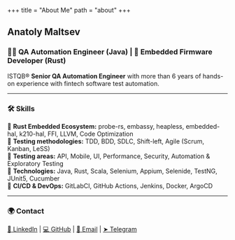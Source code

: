 +++
title = "About Me" 
path = "about"
+++

## Anatoly Maltsev

### 👨‍🔬 QA Automation Engineer (Java) | 🦀 Embedded Firmware Developer (Rust)
ISTQB® **Senior QA Automation Engineer** with more than 6 years of hands-on experience with fintech software test automation.

---
### 🛠️ Skills
🔹 **Rust Embedded Ecosystem:** probe-rs, embassy, heapless, embedded-hal, k210-hal, FFI, LLVM, Code Optimization  
🔹 **Testing methodologies:** TDD, BDD, SDLC, Shift-left, Agile (Scrum, Kanban, LeSS)  
🔹 **Testing areas:** API, Mobile, UI, Performance, Security, Automation & Exploratory Testing  
🔹 **Technologies:** Java, Rust, Scala, Selenium, Appium, Selenide, TestNG, JUnit5, Cucumber  
🔹 **CI/CD & DevOps:** GitLabCI, GitHub Actions, Jenkins, Docker, ArgoCD

---
### 🌍 Contact
[📌 LinkedIn](https://www.linkedin.com/in/a-maltsev/) | [💻 GitHub](https://github.com/maltsev-dev) | [📧 Email](mailto:mr.a.maltsev@gmail.com) | [➤ Telegram](https://t.me/replicantDuke)

